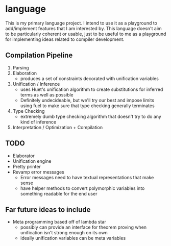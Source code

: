 # language

This is my primary language project. I intend to use it as a playground to
add/implement features that I am interested by. This language doesn't aim to be
particularly coherent or usable, just to be useful to me as a playground for
implementing ideas related to compiler development.

## Compilation Pipeline
1. Parsing
2. Elaboration
   - produces a set of constraints decorated with unification variables
3. Unification / Inference
   - uses Huet's unification algorithm to create substitutions for inferred terms
    as well as possible
   - Definitely undecideable, but we'll try our best and impose limits using
    fuel to make sure that type checking generally terminates
4. Type Checking
   - extremely dumb type checking algorithm that doesn't try to do any kind of
    inference
5. Interpretation / Optimization + Compilation

## TODO
- Elaborator
- Unification engine
- Pretty printer
- Revamp error messages
  - Error messages need to have textual representations that make sense
  - have helper methods to convert polymorphic variables into something readable
    for the end user

## Far future ideas to include
- Meta programming based off of lambda star
  - possibly can provide an interface for theorem proving when unification isn't
    strong enough on its own
  - ideally unification variables can be meta variables
